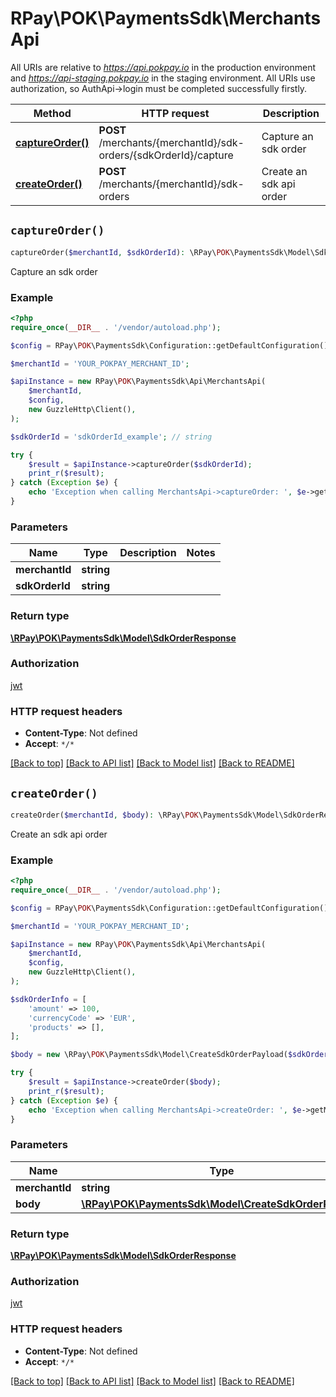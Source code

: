 # RPay\POK\PaymentsSdk\MerchantsApi

All URIs are relative to *https://api.pokpay.io* in the production environment and *https://api-staging.pokpay.io* in the staging environment.
All URIs use authorization, so AuthApi->login must be completed successfully firstly.

| Method                                             | HTTP request                                                     | Description             |
|----------------------------------------------------|------------------------------------------------------------------|-------------------------|
| [**captureOrder()**](MerchantsApi.md#captureOrder) | **POST** /merchants/{merchantId}/sdk-orders/{sdkOrderId}/capture | Capture an sdk order    |
| [**createOrder()**](MerchantsApi.md#createOrder)   | **POST** /merchants/{merchantId}/sdk-orders                      | Create an sdk api order |

## `captureOrder()`

```php
captureOrder($merchantId, $sdkOrderId): \RPay\POK\PaymentsSdk\Model\SdkOrderResponse
```

Capture an sdk order

### Example

```php
<?php
require_once(__DIR__ . '/vendor/autoload.php');

$config = RPay\POK\PaymentsSdk\Configuration::getDefaultConfiguration();

$merchantId = 'YOUR_POKPAY_MERCHANT_ID';

$apiInstance = new RPay\POK\PaymentsSdk\Api\MerchantsApi(
    $merchantId,
    $config,
    new GuzzleHttp\Client(),
);

$sdkOrderId = 'sdkOrderId_example'; // string

try {
    $result = $apiInstance->captureOrder($sdkOrderId);
    print_r($result);
} catch (Exception $e) {
    echo 'Exception when calling MerchantsApi->captureOrder: ', $e->getMessage(), PHP_EOL;
}
```

### Parameters

| Name           | Type       | Description | Notes |
|----------------|------------|-------------|-------|
| **merchantId** | **string** |             |       |
| **sdkOrderId** | **string** |             |       |

### Return type

[**\RPay\POK\PaymentsSdk\Model\SdkOrderResponse**](../Model/SdkOrderResponse.md)

### Authorization

[jwt](../../README.md#jwt)

### HTTP request headers

- **Content-Type**: Not defined
- **Accept**: `*/*`

[[Back to top]](#) [[Back to API list]](../../README.md#endpoints)
[[Back to Model list]](../../README.md#models)
[[Back to README]](../../README.md)

## `createOrder()`

```php
createOrder($merchantId, $body): \RPay\POK\PaymentsSdk\Model\SdkOrderResponse
```

Create an sdk api order

### Example

```php
<?php
require_once(__DIR__ . '/vendor/autoload.php');

$config = RPay\POK\PaymentsSdk\Configuration::getDefaultConfiguration();

$merchantId = 'YOUR_POKPAY_MERCHANT_ID';

$apiInstance = new RPay\POK\PaymentsSdk\Api\MerchantsApi(
    $merchantId,
    $config,
    new GuzzleHttp\Client(),
);

$sdkOrderInfo = [
    'amount' => 100,
    'currencyCode' => 'EUR',
    'products' => [],
];

$body = new \RPay\POK\PaymentsSdk\Model\CreateSdkOrderPayload($sdkOrderInfo); // \RPay\POK\PaymentsSdk\Model\CreateSdkOrderPayload

try {
    $result = $apiInstance->createOrder($body);
    print_r($result);
} catch (Exception $e) {
    echo 'Exception when calling MerchantsApi->createOrder: ', $e->getMessage(), PHP_EOL;
}
```

### Parameters

| Name           | Type                                                                                       | Description | Notes      |
|----------------|--------------------------------------------------------------------------------------------|-------------|------------|
| **merchantId** | **string**                                                                                 |             |            |
| **body**       | [**\RPay\POK\PaymentsSdk\Model\CreateSdkOrderPayload**](../Model/CreateSdkOrderPayload.md) |             | [optional] |

### Return type

[**\RPay\POK\PaymentsSdk\Model\SdkOrderResponse**](../Model/SdkOrderResponse.md)

### Authorization

[jwt](../../README.md#jwt)

### HTTP request headers

- **Content-Type**: Not defined
- **Accept**: `*/*`

[[Back to top]](#) [[Back to API list]](../../README.md#endpoints)
[[Back to Model list]](../../README.md#models)
[[Back to README]](../../README.md)
